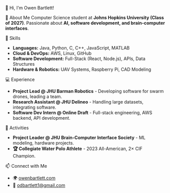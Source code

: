 👋 Hi, I'm Owen Bartlett!

🚀 About Me
Computer Science student at **Johns Hopkins University (Class of 2027)**. Passionate about **AI, software development, and brain-computer interfaces**.

🔧 Skills
- **Languages:** Java, Python, C, C++, JavaScript, MATLAB
- **Cloud & DevOps:** AWS, Linux, GitHub
- **Software Development:** Full-Stack (React, Node.js), APIs, Data Structures
- **Hardware & Robotics:** UAV Systems, Raspberry Pi, CAD Modeling

💻 Experience
- **Project Lead @ JHU Barman Robotics** - Developing software for swarm drones, leading a team.
- **Research Assistant @ JHU Delineo** - Handling large datasets, integrating software.
- **Software Dev Intern @ Online Draft** - Full-stack engineering, AWS backend, API development.

🎯 Activities
- **Project Leader @ JHU Brain-Computer Interface Society** - ML modeling, hardware projects.
- **🏆 Collegiate Water Polo Athlete** - 2023 All-American, 2× CIF Champion.

📫 Connect with Me
- 🌍 [owenbartlett.com](http://owenbartlett.com)
- 📧 [odbartlett1@gmail.com](mailto:odbartlett1@gmail.com)
